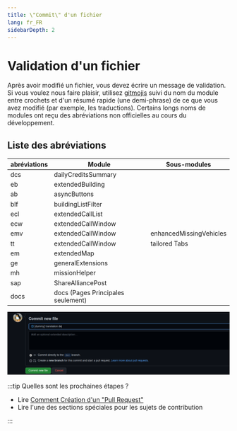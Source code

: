```yaml
---
title: \"Commit\" d'un fichier
lang: fr_FR
sidebarDepth: 2
---
```


# Validation d'un fichier
Après avoir modifié un fichier, vous devez écrire un message de validation. Si vous voulez nous faire plaisir, utilisez [gitmojis](https://gitmoji.dev) suivi du nom du module entre crochets et d'un résumé rapide (une demi-phrase) de ce que vous avez modifié (par exemple, les traductions). Certains longs noms de modules ont reçu des abréviations non officielles au cours du développement.

## Liste des abréviations
| abréviations | Module                             | Sous-modules            |
|--------------|------------------------------------|-------------------------|
| dcs          | dailyCreditsSummary                |                         |
| eb           | extendedBuilding                   |                         |
| ab           | asyncButtons                       |                         |
| blf          | buildingListFilter                 |                         |
| ecl          | extendedCallList                   |                         |
| ecw          | extendedCallWindow                 |                         |
| emv          | extendedCallWindow                 | enhancedMissingVehicles |
| tt           | extendedCallWindow                 | tailored Tabs           |
| em           | extendedMap                        |                         |
| ge           | generalExtensions                  |                         |
| mh           | missionHelper                      |                         |
| sap          | ShareAlliancePost                  |                         |
| docs         | docs (Pages Principales seulement) |                         |

![](../images/contributing/committing/GH_commit_msg.png)

:::tip Quelles sont les prochaines étapes ?
* Lire [Comment Création d'un "Pull Request"](./prs.md)
* Lire l'une des sections spéciales pour les sujets de contribution

:::
